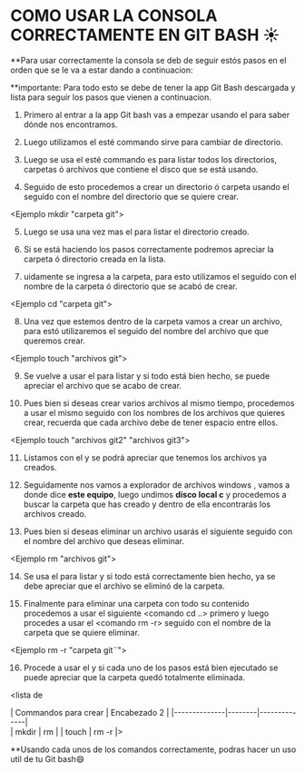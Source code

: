 # COMO USAR LA CONSOLA CORRECTAMENTE EN GIT BASH ☀️

**Para usar correctamente la consola se deb de seguir estós pasos en el orden que se le va a estar dando a continuacion:

**importante: Para todo esto se debe de tener la app Git Bash descargada y lista para seguir los pasos que vienen a continuacion.

1. Primero al entrar a la app Git bash vas a empezar usando el <comando pwd> para saber dónde nos encontramos.

2. Luego utilizamos el <comando cd> esté commando sirve para cambiar de directorio.

3. Luego se usa el <comando ls> esté commando es para listar todos los directorios, carpetas ó archivos que contiene el disco que se está usando.

4. Seguido de esto procedemos a crear un directorio ó carpeta usando el <comando mkdir> seguido con el nombre del directorio que se quiere crear.

<Ejemplo mkdir "carpeta git"> 

5. Luego se usa una vez mas el <comando ls> para listar el directorio creado.

6. Si se está haciendo los pasos correctamente podremos apreciar la carpeta ó directorio creada en la lista.

7. uidamente se ingresa a la carpeta, para esto utilizamos el <comando cd> seguido con el nombre de la carpeta ó directorio que se acabó de crear.

<Ejemplo cd "carpeta git">

8. Una vez que estemos dentro de la carpeta vamos a crear un archivo, para estó utilizaremos el <comando touch> seguido del nombre del archivo que que queremos crear.

<Ejemplo touch "archivos git">

9. Se vuelve a usar el <comando ls> para listar y si todo está bien hecho, se puede apreciar el archivo que se acabo de crear.

10. Pues bien si deseas crear varios archivos al mismo tiempo, procedemos a usar el mismo <comando touch> seguido con los nombres de los archivos que quieres crear, recuerda que cada archivo debe de tener espacio entre ellos. 

<Ejemplo touch "archivos git2" "archivos git3">

11. Listamos con el <comando ls> y se podrá apreciar que tenemos los archivos ya creados.

12. Seguidamente nos vamos a explorador de archivos windows , vamos a donde dice **este equipo**, luego undimos **disco local c** y procedemos a buscar la carpeta que has creado y dentro de ella encontrarás los archivos creado.

13. Pues bien si deseas eliminar un archivo usarás el siguiente <comando rm> seguido con el nombre del archivo que deseas eliminar.

<Ejemplo rm "archivos git">

14. Se usa el <comando ls> para listar y si todo está correctamente bien hecho, ya se debe apreciar que el archivo se eliminó de la carpeta.

15. Finalmente para eliminar una carpeta con todo su contenido procedemos a usar el siguiente <comando cd ..> primero y luego procedes a usar el <comando rm -r> seguido con el nombre de la carpeta que se quiere eliminar.

<Ejemplo rm -r "carpeta git¨">

16. Procede a usar el <comando ls> y si cada uno de los pasos está bien ejecutado se puede apreciar que la carpeta quedó totalmente eliminada.

<lista de

| Commandos para crear | Encabezado 2 |
|--------------|--------|--------------|  
| mkdir                 | rm           | 
| touch                 | rm -r        |>  

**Usando cada unos de los comandos correctamente, podras hacer un uso util de tu Git bash😄
